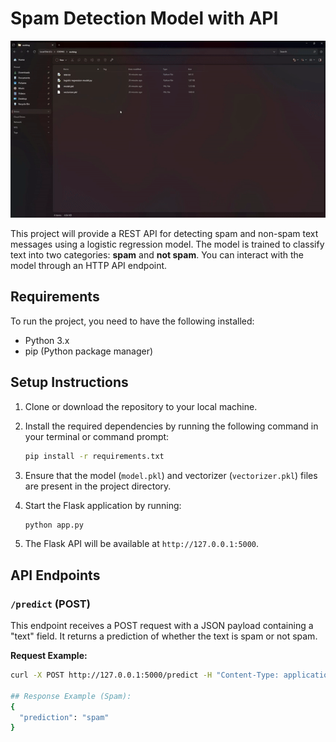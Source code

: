 # Spam Detection Model with API
![](https://github.com/Raj-med/Logistic_Regression_Spam_Filter/blob/main/logistic%20regression.gif)

This project will provide a REST API for detecting spam and non-spam text messages using a logistic regression model. The model is trained to classify text into two categories: **spam** and **not spam**. You can interact with the model through an HTTP API endpoint.

## Requirements

To run the project, you need to have the following installed:

- Python 3.x
- pip (Python package manager)

## Setup Instructions

1. Clone or download the repository to your local machine.

2. Install the required dependencies by running the following command in your terminal or command prompt:

    ```bash
    pip install -r requirements.txt
    ```

3. Ensure that the model (`model.pkl`) and vectorizer (`vectorizer.pkl`) files are present in the project directory.

4. Start the Flask application by running:

    ```bash
    python app.py
    ```

5. The Flask API will be available at `http://127.0.0.1:5000`.

## API Endpoints

### `/predict` (POST)

This endpoint receives a POST request with a JSON payload containing a "text" field. It returns a prediction of whether the text is spam or not spam.

**Request Example:**

```bash
curl -X POST http://127.0.0.1:5000/predict -H "Content-Type: application/json" -d '{"text": "Congratulations! You’ve won a $1000 gift card. Claim your prize now!"}'

## Response Example (Spam):
{
  "prediction": "spam"
}


